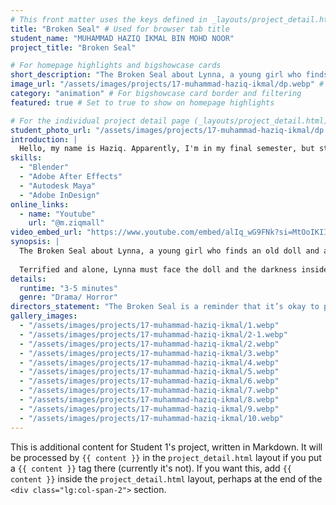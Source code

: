 ```yaml
---
# This front matter uses the keys defined in _layouts/project_detail.html
title: "Broken Seal" # Used for browser tab title
student_name: "MUHAMMAD HAZIQ IKMAL BIN MOHD NOOR"
project_title: "Broken Seal"

# For homepage highlights and bigshowcase cards
short_description: "The Broken Seal about Lynna, a young girl who finds an old doll and accidentally breaks a strange talisman in her attic."
image_url: "/assets/images/projects/17-muhammad-haziq-ikmal/dp.webp" # Card image
category: "animation" # For bigshowcase card border and filtering
featured: true # Set to true to show on homepage highlights

# For the individual project detail page (_layouts/project_detail.html)
student_photo_url: "/assets/images/projects/17-muhammad-haziq-ikmal/dp.webp"
introduction: |
  Hello, my name is Haziq. Apparently, I'm in my final semester, but still figuring out what I truly want to do. I do regret choosing animation course that doesn’t have a definite answer for every subject because the marks given by lecturer and someone else taste not based on my own study from books at all. I hope to find something I love and pursue it with passion.
skills:
  - "Blender"
  - "Adobe After Effects"
  - "Autodesk Maya"
  - "Adobe InDesign"
online_links:
  - name: "Youtube"
    url: "@m.ziqmall"
video_embed_url: "https://www.youtube.com/embed/alIq_wG9FNk?si=MtOoIKIImIkR8djl"
synopsis: |
  The Broken Seal about Lynna, a young girl who finds an old doll and accidentally breaks a strange talisman in her attic. That night, the doll comes to life, revealing itself as a vengeful spirit. It haunts Lynna, feeding on her grief and fears.
  
  Terrified and alone, Lynna must face the doll and the darkness inside herself. As the haunting grows stronger, she finds the courage to fight back. In the end, she overcomes the spirit, regaining her strength and peace.
details:
  runtime: "3-5 minutes"
  genre: "Drama/ Horror"
directors_statement: "The Broken Seal is a reminder that it’s okay to pause. To feel. To face the fears you’ve been ignoring and that doing so isn’t weakness, it’s strength. Through Lynna’s journey, the animation becomes more than entertainment; it becomes a visual metaphor for the emotional battles we fight when no one’s watching."
gallery_images:
  - "/assets/images/projects/17-muhammad-haziq-ikmal/1.webp"
  - "/assets/images/projects/17-muhammad-haziq-ikmal/2-1.webp"
  - "/assets/images/projects/17-muhammad-haziq-ikmal/2.webp"
  - "/assets/images/projects/17-muhammad-haziq-ikmal/3.webp"
  - "/assets/images/projects/17-muhammad-haziq-ikmal/4.webp"
  - "/assets/images/projects/17-muhammad-haziq-ikmal/5.webp"
  - "/assets/images/projects/17-muhammad-haziq-ikmal/6.webp"
  - "/assets/images/projects/17-muhammad-haziq-ikmal/7.webp"
  - "/assets/images/projects/17-muhammad-haziq-ikmal/8.webp"
  - "/assets/images/projects/17-muhammad-haziq-ikmal/9.webp"
  - "/assets/images/projects/17-muhammad-haziq-ikmal/10.webp"
---
```

<!-- You can add more content here in Markdown if needed, it will appear after the gallery -->
This is additional content for Student 1's project, written in Markdown.
It will be processed by `{{ content }}` in the `project_detail.html` layout if you put a `{{ content }}` tag there (currently it's not).
If you want this, add `{{ content }}` inside the `project_detail.html` layout, perhaps at the end of the `<div class="lg:col-span-2">` section.